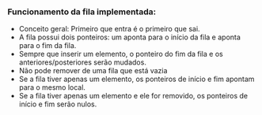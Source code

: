 ### Funcionamento da fila implementada:
 - Conceito geral: Primeiro que entra é o primeiro que sai.
 - A fila possui dois ponteiros: um aponta para o início da fila e aponta para o fim da fila.
 - Sempre que inserir um elemento, o ponteiro do fim da fila e os anteriores/posteriores serão mudados.
 - Não pode remover de uma fila que está vazia
 - Se a fila tiver apenas um elemento, os ponteiros de início e fim apontam para o mesmo local.
 - Se a fila tiver apenas um elemento e ele for removido, os ponteiros de início e fim serão nulos.